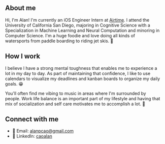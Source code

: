 ## About me
Hi, I'm Alan! I'm currently an iOS Engineer Intern at [Airtime](https://github.com/airtimemedia). I attend the University of California San Diego, majoring in Cognitive Science with a Specialization in Machine Learning and Neural Computation and minoring in Computer Science. I'm a huge foodie and love doing all kinds of watersports from paddle boarding to riding jet skis. 🌊

## How I work
I believe I have a strong mental toughness that enables me to experience a lot in my day to day. As part of maintaining that confidence, I like to use calendars to visualize my deadlines and kanban boards to organize my daily goals. 😁

You'll often find me vibing to music in areas where I'm surrounded by people. Work life balance is an important part of my lifestyle and having that mix of socialization and self care motivates me to accomplish a lot. 🤩

## Connect with me
- 📧 Email: alanpcao@gmail.com
- 💼 LinkedIn: [caoalan](https://linkedin.com/in/caoalan)

<!--
**alacau/alacau** is a ✨ _special_ ✨ repository because its `README.md` (this file) appears on your GitHub profile.

Here are some ideas to get you started:

- 🔭 I’m currently working on ...
- 🌱 I’m currently learning ...
- 👯 I’m looking to collaborate on ...
- 🤔 I’m looking for help with ...
- 💬 Ask me about ...
- 📫 How to reach me: ...
- 😄 Pronouns: ...
- ⚡ Fun fact: ...
-->
